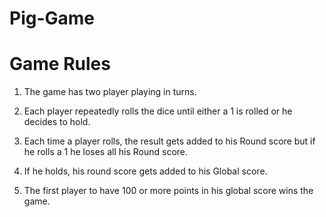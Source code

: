 # Pig-Game

# Game Rules

1. The game has two player playing in turns.

2. Each player repeatedly rolls the dice until either a 1 is rolled or he decides to hold.

3. Each time a player rolls, the result gets added to his Round score but if he rolls a 1 he loses all his Round score.

4. If he holds, his round score gets added to his Global score.

5. The first player to have 100 or more points in his global score wins the game.
